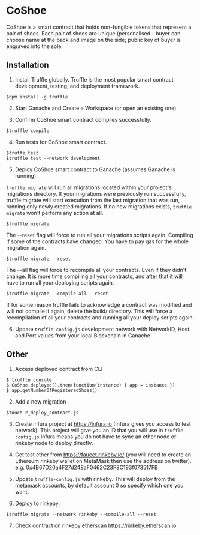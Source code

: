 # CoShoe
CoShoe is a smart contract that holds non-fungible tokens that represent a pair of shoes. Each pair of shoes are unique (personalised - buyer can choose name at the back and image on the side; public key of buyer is engraved into the sole.

## Installation
1. Install Truffle globally. Truffle is the most popular smart contract development, testing, and deployment framework. 
```
$npm install -g truffle 
```

2. Start Ganache and Create a Workspace (or open an existing one). 

3. Confirm CoShoe smart contract compiles successfully.
```
$truffle compile
```

4. Run tests for CoShoe smart contract.
```
$truffe test
$truffle test --network development
```

5. Deploy CoShoe smart contract to Ganache (assumes Ganache is running).

`truffle migrate` will run all migrations located within your project's migrations directory. If your migrations were previously run successfully, truffle migrate will start execution from the last migration that was run, running only newly created migrations. If no new migrations exists, `truffle migrate` won't perform any action at all. 
```
$truffle migrate
```

The --reset flag will force to run all your migrations scripts again. Compiling if some of the contracts have changed. You have to pay gas for the whole migration again. 
```
$truffle migrate --reset
```

The --all flag will force to recompile all your contracts. Even if they didn't change. It is more time compiling all your contracts, and after that it will have to run all your deploying scripts again.
```
$truffle migrate --compile-all --reset
```

If for some reason truffle fails to acknowledge a contract was modified and will not compile it again, delete the build/ directory. This will force a recompilation of all your contracts and running all your deploy scripts again.

6. Update `truffle-config.js` development network with NetworkID, Host and Port values from your local Blockchain in Ganache.


## Other
1. Access deployed contract from CLI
```
$ truffle console
$ CoShoe.deployed().then(function(instance) { app = instance })
$ app.getNumberOfRegisteredShoes()
```

2. Add a new migration
```
$touch 2_deploy_contract.js
```

3. Create infura project  at https://infura.io (Infura gives you access to test network).
This project will give you an ID that you will use in `truffle-config.js`
infura means you do not have to sync an ether node or rinkeby node to deploy directly.

4. Get test ether from https://faucet.rinkeby.io/ (you will need to create an Ethereum rinkeby wallet on MetaMask then use the address on twitter).
e.g. 0x4B67D20a4F27d248aF0462C23F8C193f073517FB

5. Update `truffle-config.js` with rinkeby. This will deploy from the metamask accounts, by default account 0 so specify which one you want.

6. Deploy to rinkeby. 
```
$truffle migrate --network rinkeby --compile-all --reset
```

7. Check contract on rinkeby etherscan https://rinkeby.etherscan.io

